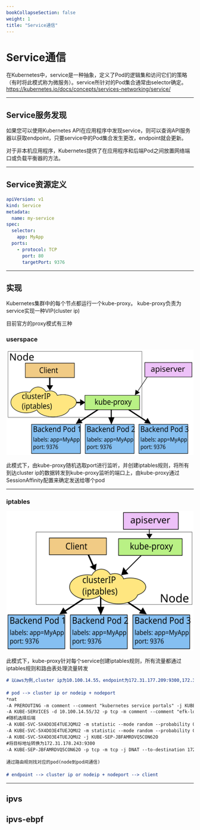 ```yaml
---
bookCollapseSection: false
weight: 1
title: "Service通信"
---
```


# Service通信

在Kubernetes中，service是一种抽象，定义了Pod的逻辑集和访问它们的策略（有时将此模式称为微服务）。service所针对的Pod集合通常由selector确定。https://kubernetes.io/docs/concepts/services-networking/service/

***

## Service服务发现

如果您可以使用Kubernetes API在应用程序中发现service，则可以查询API服务器以获取endpoint，只要service中的Pod集合发生更改，endpoint就会更新。

对于非本机应用程序，Kubernetes提供了在应用程序和后端Pod之间放置网络端口或负载平衡器的方法。

***

## Service资源定义

```yaml
apiVersion: v1
kind: Service
metadata:
  name: my-service
spec:
  selector:
    app: MyApp
  ports:
    - protocol: TCP
      port: 80
      targetPort: 9376
```

***

## 实现

Kubernetes集群中的每个节点都运行一个kube-proxy。 kube-proxy负责为service实现一种VIP(cluster ip)

目前官方的proxy模式有三种

### userspace

![](userspace.svg)



此模式下，由kube-proxy随机选取port进行监听，并创建iptables规则，将所有到达cluster ip的数据转发到kube-proxy监听的端口上，由kube-proxy通过SessionAffinity配置来确定发送给哪个pod

***

### iptables

![](iptables.svg)

此模式下，kube-proxy针对每个service创建iptables规则，所有流量都通过iptables规则和路由表处理流量转发

```markdown
# 以aws为例,cluster ip为10.100.14.55，endpoint为172.31.177.209:9300,172.31.178.228:9300,172.31.178.243:9300

# pod --> cluster ip or nodeip + nodeport
*nat
-A PREROUTING -m comment --comment "kubernetes service portals" -j KUBE-SERVICES #所有流量先进入KUBE-SERVICES检查
-A KUBE-SERVICES -d 10.100.14.55/32 -p tcp -m comment --comment "efk-logs/elasticsearch-master:transport cluster IP" -m tcp --dport 9300 -j KUBE-SVC-5X4DO3E4TUEJQMU2   #匹配目的ip为10.100.14.55
#随机选择后端
-A KUBE-SVC-5X4DO3E4TUEJQMU2 -m statistic --mode random --probability 0.33333333349 -j KUBE-SEP-YUFQX2WIG47HGIFG
-A KUBE-SVC-5X4DO3E4TUEJQMU2 -m statistic --mode random --probability 0.50000000000 -j KUBE-SEP-5NAUVOHACN3LRMPO
-A KUBE-SVC-5X4DO3E4TUEJQMU2 -j KUBE-SEP-JBFAMRDVQ5CON62O
#将目标地址转换为172.31.178.243:9300
-A KUBE-SEP-JBFAMRDVQ5CON62O -p tcp -m tcp -j DNAT --to-destination 172.31.178.243:9300

通过路由规则找对应的pod(node到pod间通信)

# endpoint --> cluster ip or nodeip + nodeport --> client


```



***



## ipvs

## ipvs-ebpf

